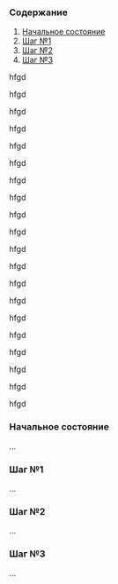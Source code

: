 ### Содержание
1. [Начальное состояние](#начальное-состояние)
2. [Шаг №1](#шаг-№1)
3. [Шаг №2](#шаг-2)
4. [Шаг №3](#шаг--3)

hfgd

hfgd

hfgd

hfgd

hfgd

hfgd

hfgd

hfgd

hfgd

hfgd

hfgd

hfgd

hfgd

hfgd

hfgd

hfgd

hfgd

hfgd

hfgd

hfgd



### Начальное состояние
...
### Шаг №1
...
### Шаг №2
...
### Шаг №3
...
